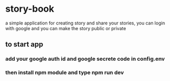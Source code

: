 # story-book
a simple application for creating story and share your stories, you can login with google and you can make the  story public or private
## to start app 
### add your google auth id and google secrete code in config.env 
### then install npm module and type npm run dev
